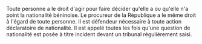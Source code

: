 Toute personne a le droit d'agir pour faire décider qu'elle a oυ qu'elle n'a point la nationalité béninoise.
Le procureur de la République a le même droit à l'égard de toute personne. Il est défendeur nécessaire à toute action déclaratoire de nationalité.
Il est appelé toutes les fois qu'une question de nationalité est posée à titre incident devant un tribunal régulièrement saisi.